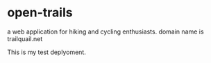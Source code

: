 # open-trails
a web application for hiking and cycling enthusiasts.
domain name is trailquail.net

This is my test deplyoment.